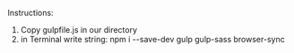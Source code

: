 
Instructions:

1. Copy gulpfile.js in our directory
2. in Terminal write string: npm i --save-dev gulp gulp-sass browser-sync
